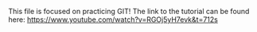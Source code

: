 This file is focused on practicing GIT!
The link to the tutorial can be found here:  https://www.youtube.com/watch?v=RGOj5yH7evk&t=712s
